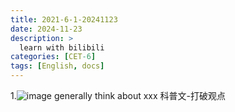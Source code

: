 ```yaml
---
title: 2021-6-1-20241123
date: 2024-11-23
description: >
  learn with bilibili
categories: [CET-6]
tags: [English, docs]
---
```





1.![image](https://github.com/user-attachments/assets/f048ea46-2ea2-4116-b42b-90e6dfa58c91)
generally think about xxx
科普文-打破观点

